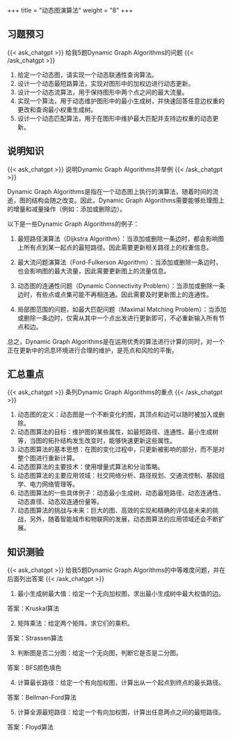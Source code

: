+++
title = "动态图演算法"
weight = "8"
+++
## 习题预习
{{< ask_chatgpt >}}
给我5题Dynamic Graph Algorithms的问题
{{< /ask_chatgpt >}}



1. 给定一个动态图，请实现一个动态联通性查询算法。
2. 设计一个动态最短路算法，实现对图形中的加权边进行动态更新。
3. 设计一个动态流算法，用于保持图形中两个点之间的最大流量。
4. 实现一个算法，用于动态维护图形中的最小生成树，并快速回答任意边权重的更改和查询最小权重生成树。
5. 设计一个动态匹配算法，用于在图形中维护最大匹配并支持边权重的动态更新。   

## 说明知识
{{< ask_chatgpt >}}
说明Dynamic Graph Algorithms并举例
{{< /ask_chatgpt >}}



Dynamic Graph Algorithms是指在一个动态图上执行的演算法，随着时间的流逝，图的结构会随之改变。因此，Dynamic Graph Algorithms需要能够处理图上的增量和减量操作（例如：添加或删除边）。

以下是一些Dynamic Graph Algorithms的例子：

1. 最短路径演算法（Dijkstra Algorithm）：当添加或删除一条边时，都会影响图上所有点到某一起点的最短路径。因此需要更新相关路径上的权重信息。

2. 最大流问题演算法（Ford-Fulkerson Algorithm）：当添加或删除一条边时，也会影响图的最大流量，因此需要更新图上的流量信息。

3. 动态图的连通性问题（Dynamic Connectivity Problem）：当添加或删除一条边时，有些点或点集可能不再相连通。因此需要及时更新图上的连通性。

4. 局部图范围的问题，如最大匹配问题（Maximal Matching Problem）：当添加或删除一条边时，仅需从其中一个点出发进行更新即可，不必重新输入所有节点和边。

总之，Dynamic Graph Algorithms是在运用优秀的算法进行计算的同时，对一个正在更新中的讯息环境进行合理的维护，是亮点和风险的平衡。   

## 汇总重点
{{< ask_chatgpt >}}
条列Dynamic Graph Algorithms的重点
{{< /ask_chatgpt >}}



1. 动态图的定义：动态图是一个不断变化的图，其顶点和边可以随时被加入或删除。
2. 动态图算法的目标：维护图的某些属性，如最短路径、连通性、最小生成树等，当图的拓扑结构发生改变时，能够快速更新这些属性。
3. 动态图算法的基本思想：在图的变化过程中，只更新被影响的部分，而不是对整个图进行重新计算。
4. 动态图算法的主要技术：使用增量式算法和分治策略。
5. 动态图算法的主要应用领域：社交网络分析、路径规划、交通流控制、基因组学、电力网络管理等。
6. 动态图算法的一些具体例子：动态最小生成树、动态最短路径、动态连通性、动态直径、动态双连通份量等。
7. 动态图算法的挑战与未来：巨大的图、高效的实现和精确的评估是未来的挑战，另外，随着智能城市和物联网的发展，动态图算法的应用领域还会不断扩展。   

## 知识测验
{{< ask_chatgpt >}}
给我5题Dynamic Graph Algorithms的中等难度问题，并在后面列出答案
{{< /ask_chatgpt >}}



1. 最小生成树最大值：给定一个无向加权图，求出最小生成树中最大权值的边。 

答案：Kruskal算法

2. 矩阵乘法：给定两个矩阵，求它们的乘积。 

答案：Strassen算法

3. 判断图是否二分图：给定一个无向图，判断它是否是二分图。 

答案：BFS颜色填色

4. 计算最长路径：给定一个有向加权图，计算出从一个起点到终点的最长路径。 

答案：Bellman-Ford算法

5. 计算全源最短路径：给定一个有向加权图，计算出任意两点之间的最短路径。 

答案：Floyd算法   


